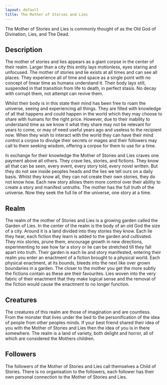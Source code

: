 ```yaml
---
layout: default
title: The Mother of Stories and Lies
---
```


The Mother of Stories and Lies is commonly thought of as the Old God of Divination, Lies, and The Dead.

## Description
The mother of stories and lies appears as a giant corpse in the center of their realm. Larger than a city this entity lays motionless, eyes staring and unfocused. The mother of stories and lie exists at all times and can see all places. They experience all of time and space as a single point with no concept of linear time as humans understand it. Their body lays still, suspended in that transition from life to death, in perfect stasis. No decay with corrupt them, not attempt can revive them.

Whilst their body is in this state their mind has been free to roam the universe, seeing and experiencing all things. They are filled with knowledge of all that happens and could happen in the world which they may choose to share with humans for the right price. However, due to their inability to understand time as we know it what they share may not be relevant for years to come, or may of need useful years ago and useless to the recipient now. When they wish to interact with the world they can have their mind control a corpse to divulge their secrets or mages and their followers may call to them seeking wisdom, offering a corpse for them to use for a time.

In exchange for their knowledge the Mother of Stories and Lies craves one payment above all others. They crave lies, stories, and fictions. They know all that can be seen, every event, every story told, every novel written. But they do not see inside peoples heads and the lies we tell ours on a daily basis. Whilst they know all, they can not create their own stories, they do not know how. Each new story allows them more control over their ability to create a story and manifest untruths. The mother has the full truth of the universe. Now they seek the full lie of the universe, one story at a time.

## Realm
The realm of the mother of Stories and Lies is a growing garden called the Garden of Lies. In the center of the realm is the body of an old God the size of a city. Around it is a land divided into they stories they know. Each lie they hear, each fiction they learn is added to the garden and cultivated. They mix stories, prune them, encourage growth in new directions, experimenting to see how far a story or lie can be stretched till they fall apart into truth. Their garden is each lie and story manifested, entering their realm you enter an enactment of a fiction brought to a physical world. Each physical enactment, at its bounds, bleeds into the next like over grown boundaries in a garden.
The closer to the mother you get the more subtly the fictions contain as these are their favourites. Lies woven into the very fabric of their enactment that they make logical sense and the removal of the fiction would cause the enactment to no longer function.

## Creatures
The creatures of this realm are those of imagination and are countless. From the monster that lives under the bed to the personification of the idea of people from other peoples minds. If your best friend shared their idea of you with the Mother of Stories and Lies then the idea of you is in there somewhere. The realm is a land of variety, both delight and horror, all of which are considered the Mothers children.

## Followers
The followers of the Mother of Stories and Lies call themselves a Child of Stories. There is no organisation to the followers, each follower has their own personal connection to the Mother of Stories and Lies.